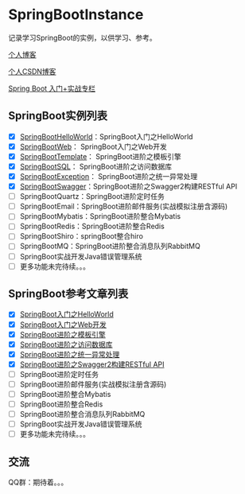 # SpringBootInstance
记录学习SpringBoot的实例，以供学习、参考。

[个人博客](https://yandongquan.github.io)

[个人CSDN博客](http://blog.csdn.net/wenteryan)

[Spring Boot 入门+实战专栏](http://blog.csdn.net/column/details/15021.html)

## SpringBoot实例列表

* [x] [SpringBootHelloWorld](https://github.com/yandongquan/SpringBootInstance/tree/master/SpringBootHelloWorld)：SpringBoot入门之HelloWorld
* [x] [SpringBootWeb](https://github.com/yandongquan/SpringBootInstance/tree/master/SpringBootWeb)： SpringBoot入门之Web开发
* [x] [SpringBootTemplate](https://github.com/yandongquan/SpringBootInstance/tree/master/SpringBootTemplate)： SpringBoot进阶之模板引擎
* [x] [SpringBootSQL](https://github.com/yandongquan/SpringBootInstance/tree/master/SpringBootSQL)： SpringBoot进阶之访问数据库
* [x] [SpringBootException](https://github.com/yandongquan/SpringBootInstance/tree/master/SpringBootException)： SpringBoot进阶之统一异常处理
* [x] [SpringBootSwagger](https://github.com/yandongquan/SpringBootInstance/tree/master/SpringBootSwagger)：SpringBoot进阶之Swagger2构建RESTful API
* [ ] SpringBootQuartz：SpringBoot进阶定时任务
* [ ] SpringBootEmail：SpringBoot进阶邮件服务(实战模拟注册含源码)
* [ ] SpringBootMybatis：SpringBoot进阶整合Mybatis
* [ ] SpringBootRedis：SpringBoot进阶整合Redis
* [ ] SpringBootShiro：springBoot整合hiro
* [ ] SpringBootMQ：SpringBoot进阶整合消息队列RabbitMQ
* [ ] SpringBoot实战开发Java错误管理系统
* [ ] 更多功能未完待续。。。

## SpringBoot参考文章列表

* [x] [SpringBoot入门之HelloWorld](http://blog.csdn.net/wenteryan/article/details/77748522)
* [x] [SpringBoot入门之Web开发](http://blog.csdn.net/wenteryan/article/details/77833927)
* [x] [SpringBoot进阶之模板引擎](http://blog.csdn.net/wenteryan/article/details/77835809)
* [x] [SpringBoot进阶之访问数据库](http://blog.csdn.net/wenteryan/article/details/77840347)
* [x] [SpringBoot进阶之统一异常处理](http://blog.csdn.net/wenteryan/article/details/77853343)
* [x] [SpringBoot进阶之Swagger2构建RESTful API](http://blog.csdn.net/wenteryan/article/details/78519893)
* [ ] SpringBoot进阶定时任务
* [ ] SpringBoot进阶邮件服务(实战模拟注册含源码)
* [ ] SpringBoot进阶整合Mybatis
* [ ] SpringBoot进阶整合Redis
* [ ] SpringBoot进阶整合消息队列RabbitMQ
* [ ] SpringBoot实战开发Java错误管理系统
* [ ] 更多功能未完待续。。。

## 交流
QQ群：期待着。。。